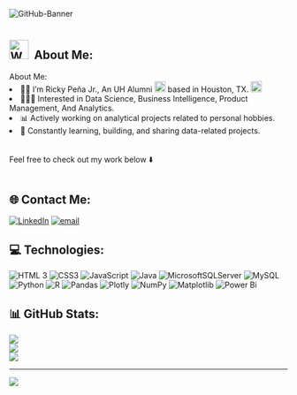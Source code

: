 ![GitHub-Banner](https://github.com/user-attachments/assets/74744858-5514-4891-bc4a-c901d277e3e3)
 <h1>

 
 <h2>
 <img src="https://github.com/user-attachments/assets/3852ab7f-4bfe-4253-ad9c-f8eedca86b8e" alt="Welcome" width="35">&nbsp; 
 About Me:</h1> 
 About Me:
 </h2> 

 
<li> 👋🏼 I’m Ricky Peña Jr., An UH Alumni <img src="https://github.com/user-attachments/assets/fcd2b081-6d85-49e0-8379-5c417954c76b" alt="Houston Cougars Logo" width="20" height="20"> based in Houston, TX. <img src="https://cdn-icons-png.flaticon.com/512/2318/2318495.png" alt="Texas Icon" width="20" height="20"><br>
<li>👨🏻‍💻   Interested in Data Science, Business Intelligence, Product Management, And Analytics.<br>
<li>📊   Actively working on analytical projects related to personal hobbies.<br>
<li>🌱   Constantly learning, building, and sharing data-related projects.
<br><br><br>
Feel free to check out my work below ⬇️
<br>
<br>




## 🌐 Contact Me:
[![LinkedIn](https://img.shields.io/badge/LinkedIn-%230077B5.svg?logo=linkedin&logoColor=white)](https://linkedin.com/in/rickypenajr)
[![email](https://img.shields.io/badge/Email-D14836?logo=gmail&logoColor=white)](mailto:rickypenajr@gmail.com) 




## 💻 Technologies:
![HTML 3](https://img.shields.io/badge/html-%23E34F26.svg?style=for-the-badge&logo=html5&logoColor=white)
![CSS3](https://img.shields.io/badge/css3-%231572B6.svg?style=for-the-badge&logo=css3&logoColor=white) 
![JavaScript](https://img.shields.io/badge/javascript-%23323330.svg?style=for-the-badge&logo=javascript&logoColor=%23F7DF1E) 
![Java](https://img.shields.io/badge/java-%23ED8B00.svg?style=for-the-badge&logo=openjdk&logoColor=white) 
![MicrosoftSQLServer](https://img.shields.io/badge/Microsoft%20SQL%20Server-CC2927?style=for-the-badge&logo=microsoft%20sql%20server&logoColor=white) 
![MySQL](https://img.shields.io/badge/mysql-4479A1.svg?style=for-the-badge&logo=mysql&logoColor=white) 
![Python](https://img.shields.io/badge/python-3670A0?style=for-the-badge&logo=python&logoColor=ffdd54) 
![R](https://img.shields.io/badge/r-%23276DC3.svg?style=for-the-badge&logo=r&logoColor=white) 
![Pandas](https://img.shields.io/badge/pandas-%23150458.svg?style=for-the-badge&logo=pandas&logoColor=white) 
![Plotly](https://img.shields.io/badge/Plotly-%233F4F75.svg?style=for-the-badge&logo=plotly&logoColor=white) 
![NumPy](https://img.shields.io/badge/numpy-%23013243.svg?style=for-the-badge&logo=numpy&logoColor=white) 
![Matplotlib](https://img.shields.io/badge/Matplotlib-%23ffffff.svg?style=for-the-badge&logo=Matplotlib&logoColor=black) 
![Power Bi](https://img.shields.io/badge/power_bi-F2C811?style=for-the-badge&logo=powerbi&logoColor=black)




## 📊 GitHub Stats:
![](https://github-readme-stats.vercel.app/api?username=rickypenajr&theme=dark&hide_border=false&include_all_commits=false&count_private=false)<br/>
![](https://nirzak-streak-stats.vercel.app/?user=rickypenajr&theme=dark&hide_border=false)<br/>
![](https://github-readme-stats.vercel.app/api/top-langs/?username=rickypenajr&theme=dark&hide_border=false&include_all_commits=false&count_private=false&layout=compact)






---
[![](https://visitcount.itsvg.in/api?id=rickypenajr&icon=0&color=0)](https://visitcount.itsvg.in)

<!-- Proudly created with GPRM ( https://gprm.itsvg.in ) -->
